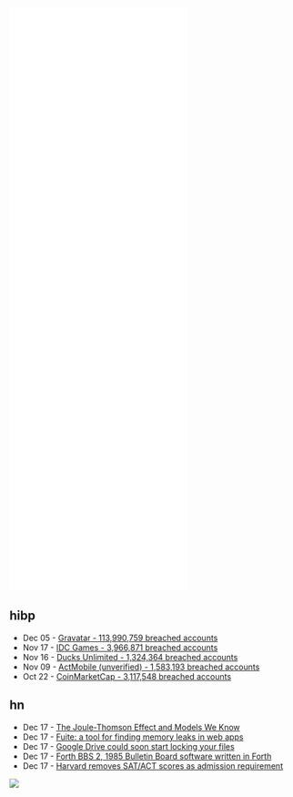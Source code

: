 ![Metrics](https://raw.githubusercontent.com/phixion/phixion/master/metrics.svg)

## hibp

<!--
for https://github.com/phixion/phixion/blob/main/.github/workflows/feeds.yml
-->
<!--START_SECTION:haveibeenpwnd-->
- Dec 05 - [Gravatar - 113,990,759 breached accounts](https://haveibeenpwned.com/PwnedWebsites#Gravatar)
- Nov 17 - [IDC Games - 3,966,871 breached accounts](https://haveibeenpwned.com/PwnedWebsites#IDCGames)
- Nov 16 - [Ducks Unlimited - 1,324,364 breached accounts](https://haveibeenpwned.com/PwnedWebsites#DucksUnlimited)
- Nov 09 - [ActMobile (unverified) - 1,583,193 breached accounts](https://haveibeenpwned.com/PwnedWebsites#ActMobile)
- Oct 22 - [CoinMarketCap - 3,117,548 breached accounts](https://haveibeenpwned.com/PwnedWebsites#CoinMarketCap)
<!--END_SECTION:haveibeenpwnd-->

## hn

<!--
for https://github.com/phixion/phixion/blob/main/.github/workflows/feeds.yml
-->
<!--START_SECTION:hn-->
- Dec 17 - [The Joule-Thomson Effect and Models We Know](https://mattferraro.dev/posts/joule-thomson)
- Dec 17 - [Fuite: a tool for finding memory leaks in web apps](https://nolanlawson.com/2021/12/17/introducing-fuite-a-tool-for-finding-memory-leaks-in-web-apps/)
- Dec 17 - [Google Drive could soon start locking your files](https://www.techradar.com/news/google-drive-could-soon-start-locking-your-personal-files)
- Dec 17 - [Forth BBS 2, 1985 Bulletin Board software written in Forth](https://github.com/RickCarlino/fbbs2)
- Dec 17 - [Harvard removes SAT/ACT scores as admission requirement](https://www.washingtonpost.com/education/2021/12/16/harvard-test-optional-college-admissions/)
<!--END_SECTION:hn-->

<!--
for https://yhype.me
-->
![](https://hit.yhype.me/github/profile?user_id=13013670)
